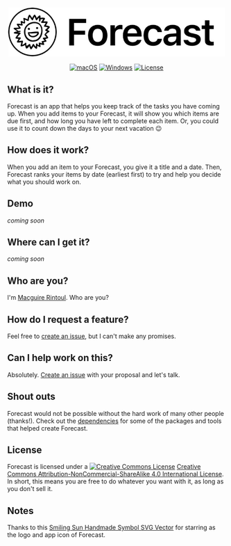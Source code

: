 <p align="center">
  <img width="500" src="./logo.jpg" alt="Forecast logo">
</p>

<div align="center">

[![macOS](https://img.shields.io/badge/macOS-Download-green.svg)](https://github.com/mrintoul/Forecast/releases)
[![Windows](https://img.shields.io/badge/Windows-Download-green.svg)](https://github.com/mrintoul/Forecast/releases)
[![License](https://img.shields.io/badge/License-CC%20BY--NC--SA-blue.svg)](/LICENSE.md)

</div>

## What is it?

Forecast is an app that helps you keep track of the tasks you have coming up. When you add items to your Forecast, it will show you which items are due first, and how long you have left to complete each item. Or, you could use it to count down the days to your next vacation 😉

## How does it work?

When you add an item to your Forecast, you give it a title and a date. Then, Forecast ranks your items by date (earliest first) to try and help you decide what you should work on.

## Demo

_coming soon_

## Where can I get it?

_coming soon_

## Who are you?

I'm [Macguire Rintoul](https://mrintoul.com). Who are you?

## How do I request a feature?

Feel free to [create an issue](https://github.com/mrintoul/Forecast/issues/new), but I can't make any promises.

## Can I help work on this?

Absolutely. [Create an issue](https://github.com/mrintoul/Forecast/issues/new) with your proposal and let's talk.

## Shout outs

Forecast would not be possible without the hard work of many other people (thanks!). Check out the [dependencies](https://github.com/mrintoul/Forecast/network/dependencies) for some of the packages and tools that helped create Forecast.

## License

Forecast is licensed under a <a rel="license" href="http://creativecommons.org/licenses/by-nc-sa/4.0/"><img alt="Creative Commons License" style="border-width:0" src="https://i.creativecommons.org/l/by-nc-sa/4.0/80x15.png" /></a> <a rel="license" href="http://creativecommons.org/licenses/by-nc-sa/4.0/">Creative Commons Attribution-NonCommercial-ShareAlike 4.0 International License</a>. In short, this means you are free to do whatever you want with it, as long as you don't sell it.

## Notes

Thanks to this [Smiling Sun Handmade Symbol SVG Vector](https://www.svgrepo.com/svg/123560/smiling-sun-handmade-symbol) for starring as the logo and app icon of Forecast.
